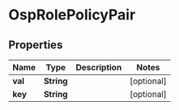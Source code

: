 # OspRolePolicyPair

## Properties
Name | Type | Description | Notes
------------ | ------------- | ------------- | -------------
**val** | **String** |  |  [optional]
**key** | **String** |  |  [optional]
